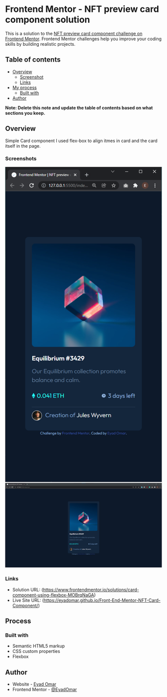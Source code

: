 # Frontend Mentor - NFT preview card component solution

This is a solution to the [NFT preview card component challenge on Frontend Mentor](https://www.frontendmentor.io/challenges/nft-preview-card-component-SbdUL_w0U). Frontend Mentor challenges help you improve your coding skills by building realistic projects.

## Table of contents

- [Overview](#overview)
  - [Screenshot](#screenshot)
  - [Links](#links)
- [My process](#my-process)
  - [Built with](#built-with)
- [Author](#author)

**Note: Delete this note and update the table of contents based on what sections you keep.**

## Overview

Simple Card component I used flex-box to align itmes in card and the card itself in the page.

### Screenshots

![mobile screenshot](./screenshots/mobile.png "Mobile")
![desktop screenshot](./screenshots/desktop.png "Desktop")

### Links

- Solution URL: (https://www.frontendmentor.io/solutions/card-component-using-flexbox-MOBrqNaGA)
- Live Site URL: (https://eyadomar.github.io/Front-End-Mentor-NFT-Card-Component/)

## Process

### Built with

- Semantic HTML5 markup
- CSS custom properties
- Flexbox

## Author

- Website - [Eyad Omar](https://github.com/EyadOmar)
- Frontend Mentor - [@EyadOmar](https://www.frontendmentor.io/profile/EyadOmar)
